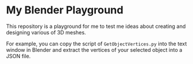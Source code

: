 # My Blender Playground

This repository is a playground for me to test me ideas about creating and designing various of 3D meshes.

For example, you can copy the script of `GetObjectVertices.py` into the text window in Blender and extract the vertices of your selected object into a JSON file.
